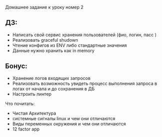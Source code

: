Домашнее задание к уроку номер 2 

## ДЗ: 
- Написать свой сервис хранения пользователей (фио, логин, пасс ) 
- Реализовать graceful shudown 
- Чтение конфигов из ENV либо стандартные значения 
- Данные нужно хранить как in memory 


## Бонус: 
- Хранение логов входящих запросов 
- Реализовать возможность увидеть процесс выполнения запроса в логах от начала и до сохранения в ДБ 
- Настроить линтер 

Что почитать: 
- Чистая Архитектура 
- системные сигналы linux и чем они отличаются
- Виды переменных окружения и чем они отличаются 
- 12 factor app 

